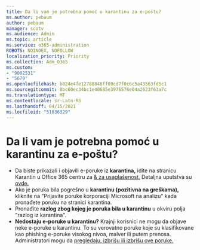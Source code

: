 ```yaml
---
title: Da li vam je potrebna pomoć u karantinu za e-poštu?
ms.author: pebaum
author: pebaum
manager: scotv
ms.audience: Admin
ms.topic: article
ms.service: o365-administration
ROBOTS: NOINDEX, NOFOLLOW
localization_priority: Priority
ms.collection: Adm_O365
ms.custom:
- "9002531"
- "5679"
ms.openlocfilehash: b824e4fe12788848ff09cd7f0c6c5a43563fd5c1
ms.sourcegitcommit: 8bc60ec34bc1e40685e3976576e04a2623f63a7c
ms.translationtype: MT
ms.contentlocale: sr-Latn-RS
ms.lasthandoff: 04/15/2021
ms.locfileid: "51836329"
---
```

# <a name="need-help-with-email-quarantine"></a>Da li vam je potrebna pomoć u karantinu za e-poštu?

- Da biste prikazali i objavili e-poruke iz **karantina,** idite na stranicu Karantin u Office 365 centru za [& za usaglašenost.](https://protection.office.com/quarantine) Detaljna uputstva su [ovde.](https://docs.microsoft.com/microsoft-365/security/office-365-security/find-and-release-quarantined-messages-as-a-user?view=o365-worldwide#view-your-quarantined-messages)
- Ako je poruka bila pogrešno u **karantinu (pozitivna na greškama),** kliknite na "Prijavite poruke korporaciji Microsoft na analizu" kada pronađete poruku na stranici karantina. 
- Pronađite **razlog zbog kojeg je poruka bila u karantinu** u okviru polja "razlog iz karantina".
- **Nedostaju e-poruke u karantinu?** Krajnji korisnici ne mogu da objave neke e-poruke u karantinu. To su verovatno poruke koje su klasifikovane kao phishing e-poruke visokog nivoa, malver ili putem prenosa. Administratori mogu da [pregledaju, izbrišu ili izbrišu ove poruke.](https://docs.microsoft.com/microsoft-365/security/office-365-security/manage-quarantined-messages-and-files?view=o365-worldwide) 
